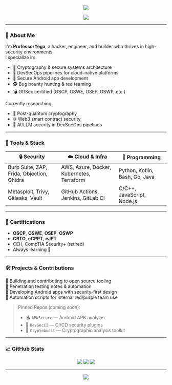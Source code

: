 <!-- Stylish header -->
<p align="center">
  <img src="https://capsule-render.vercel.app/api?type=waving&color=0:0f172a,100:6366f1&height=200&section=header&text=ProfessorYega&fontSize=40&fontColor=ffffff" />
</p>

<p align="center">
  <img src="https://readme-typing-svg.demolab.com?font=Fira+Code&duration=4000&pause=1000&color=6366F1&center=true&vCenter=true&width=435&lines=DevSecOps+Engineer;Cryptography+Expert;Android+App+Developer;Bug+Bounty+Hunter;Offensive+Security+Certified" />
</p>

---

### 🧠 About Me

I'm **ProfessorYega**, a hacker, engineer, and builder who thrives in high-security environments.  
I specialize in:

- 🔐 Cryptography & secure systems architecture
- 🧰 DevSecOps pipelines for cloud-native platforms
- 📱 Secure Android app development
- 🕵️ Bug bounty hunting & red teaming
- 💣 OffSec certified (OSCP, OSWE, OSEP, OSWP, etc.)

Currently researching:
- 🔭 Post-quantum cryptography
- 🌐 Web3 smart contract security
- 🤖 AI/LLM security in DevSecOps pipelines

---

### 🧰 Tools & Stack

| 🔒 Security | ☁️ Cloud & Infra | 🧠 Programming |
|------------|------------------|----------------|
| Burp Suite, ZAP, Frida, Objection, Ghidra | AWS, Azure, Docker, Kubernetes, Terraform | Python, Kotlin, Bash, Go, Java |
| Metasploit, Trivy, Gitleaks, Vault | GitHub Actions, Jenkins, GitLab CI | C/C++, JavaScript, Node.js |

---

### 💼 Certifications

- **OSCP**, **OSWE**, **OSEP**, **OSWP**
- **CRTO**, **eCPPT**, **eJPT**
- CEH, CompTIA Security+ (retired)
- Always learning 💪

---

### 🛠️ Projects & Contributions

🔹 Building and contributing to open source tooling  
🔹 Penetration testing notes & automation  
🔹 Developing Android apps with security-first design  
🔹 Automation scripts for internal red/purple team use

> Pinned Repos (coming soon):
> - 📤 `APKSecure` — Android APK analyzer  
> - 🧪 `DevSecCI` — CI/CD security plugins  
> - 🔎 `CryptoAudit` — Cryptographic analysis toolkit

---

### 📈 GitHub Stats

<p align="center">
  <img src="https://github-readme-stats.vercel.app/api?username=ProfessorYega&show_icons=true&theme=tokyonight" />
  <img src="https://github-readme-streak-stats.herokuapp.com?user=ProfessorYega&theme=tokyonight&date_format=M%20j%5B%2C%20Y%5D" />
  <img src="https://github-readme-stats.vercel.app/api/top-langs/?username=ProfessorYega&layout=compact&theme=tokyonight" />
</p>

---

<p align="center">
  <img src="https://capsule-render.vercel.app/api?section=footer&type=waving&color=0:6366f1,100:0f172a&height=120" />
</p>
